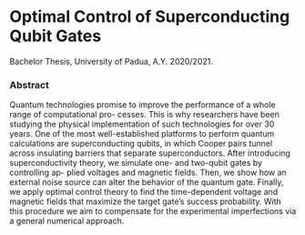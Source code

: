 # Optimal Control of Superconducting Qubit Gates
Bachelor Thesis, University of Padua, A.Y. 2020/2021.

### Abstract
Quantum technologies promise to improve the performance of a whole range of computational pro- cesses. This is why researchers have been studying the physical implementation of such technologies for over 30 years. One of the most well-established platforms to perform quantum calculations are superconducting qubits, in which Cooper pairs tunnel across insulating barriers that separate superconductors. After introducing superconductivity theory, we simulate one- and two-qubit gates by controlling ap- plied voltages and magnetic fields. Then, we show how an external noise source can alter the behavior of the quantum gate. Finally, we apply optimal control theory to find the time-dependent voltage and magnetic fields that maximize the target gate’s success probability. With this procedure we aim to compensate for the experimental imperfections via a general numerical approach.